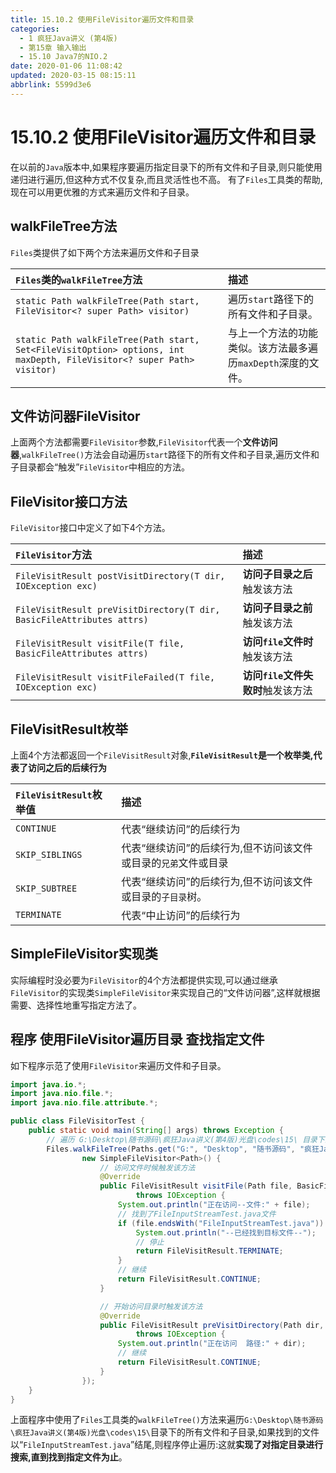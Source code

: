 ```yaml
---
title: 15.10.2 使用FileVisitor遍历文件和目录
categories: 
  - 1 疯狂Java讲义 (第4版)
  - 第15章 输入输出
  - 15.10 Java7的NIO.2
date: 2020-01-06 11:08:42
updated: 2020-03-15 08:15:11
abbrlink: 5599d3e6
---
```

# 15.10.2 使用FileVisitor遍历文件和目录
在以前的`Java`版本中,如果程序要遍历指定目录下的所有文件和子目录,则只能使用递归进行遍历,但这种方式不仅复杂,而且灵活性也不高。
有了`Files`工具类的帮助,现在可以用更优雅的方式来遍历文件和子目录。
## walkFileTree方法
`Files`类提供了如下两个方法来遍历文件和子目录

|`Files`类的`walkFileTree`方法|描述|
|:--|:--|
|`static Path walkFileTree(Path start, FileVisitor<? super Path> visitor)`|遍历`start`路径下的所有文件和子目录。|
|`static Path walkFileTree(Path start, Set<FileVisitOption> options, int maxDepth, FileVisitor<? super Path> visitor)`|与上一个方法的功能类似。该方法最多遍历`maxDepth`深度的文件。|

## 文件访问器FileVisitor
上面两个方法都需要`FileVisitor`参数,`FileVisitor`代表一个**文件访问器**,`walkFileTree()`方法会自动遍历`start`路径下的所有文件和子目录,遍历文件和子目录都会“触发”`FileVisitor`中相应的方法。

## FileVisitor接口方法
`FileVisitor`接口中定义了如下4个方法。

|`FileVisitor`方法|描述|
|:--|:--|
|`FileVisitResult postVisitDirectory(T dir, IOException exc)`|**访问子目录之后**触发该方法|
|`FileVisitResult preVisitDirectory(T dir, BasicFileAttributes attrs)`|**访问子目录之前**触发该方法|
|`FileVisitResult visitFile(T file, BasicFileAttributes attrs)`|**访问`file`文件时**触发该方法|
|`FileVisitResult visitFileFailed(T file, IOException exc)`|**访问`file`文件失败时**触发该方法|

## FileVisitResult枚举
上面4个方法都返回一个`FileVisitResult`对象,**`FileVisitResult`是一个枚举类,代表了访问之后的后续行为**

|`FileVisitResult`枚举值|描述|
|:--|:--|
|`CONTINUE`|代表“继续访问”的后续行为|
|`SKIP_SIBLINGS`|代表“继续访问”的后续行为,但不访问该文件或目录的`兄弟`文件或目录|
|`SKIP_SUBTREE`|代表“继续访问”的后续行为,但不访问该文件或目录的`子目录`树。|
|`TERMINATE`|代表“中止访问”的后续行为|

## SimpleFileVisitor实现类
实际编程时没必要为`FileVisitor`的4个方法都提供实现,可以通过继承`FileVisitor`的实现类`SimpleFileVisitor`来实现自己的“文件访问器”,这样就根据需要、选择性地重写指定方法了。
## 程序 使用FileVisitor遍历目录 查找指定文件
如下程序示范了使用`FileVisitor`来遍历文件和子目录。
```java
import java.io.*;
import java.nio.file.*;
import java.nio.file.attribute.*;

public class FileVisitorTest {
    public static void main(String[] args) throws Exception {
        // 遍历 G:\Desktop\随书源码\疯狂Java讲义(第4版)光盘\codes\15\ 目录下的所有文件和子目录
        Files.walkFileTree(Paths.get("G:", "Desktop", "随书源码", "疯狂Java讲义(第4版)光盘", "codes", "15"),
                new SimpleFileVisitor<Path>() {
                    // 访问文件时候触发该方法
                    @Override
                    public FileVisitResult visitFile(Path file, BasicFileAttributes attrs) 
                            throws IOException {
                        System.out.println("正在访问--文件:" + file);
                        // 找到了FileInputStreamTest.java文件
                        if (file.endsWith("FileInputStreamTest.java")) {
                            System.out.println("--已经找到目标文件--");
                            // 停止
                            return FileVisitResult.TERMINATE;
                        }
                        // 继续
                        return FileVisitResult.CONTINUE;
                    }

                    // 开始访问目录时触发该方法
                    @Override
                    public FileVisitResult preVisitDirectory(Path dir, BasicFileAttributes attrs) 
                            throws IOException {
                        System.out.println("正在访问  路径:" + dir);
                        // 继续
                        return FileVisitResult.CONTINUE;
                    }
                });
    }
}
```
上面程序中使用了`Files`工具类的`walkFileTree()`方法来遍历`G:\Desktop\随书源码\疯狂Java讲义(第4版)光盘\codes\15\`目录下的所有文件和子目录,如果找到的文件以“`FileInputStreamTest.java`”结尾,则程序停止遍历:这就**实现了对指定目录进行搜索,直到找到指定文件为止**。
